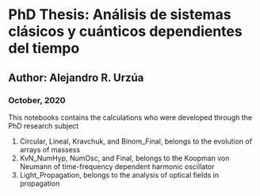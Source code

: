 # PhD Thesis: Análisis de sistemas clásicos y cuánticos dependientes del tiempo
## Author: Alejandro R. Urzúa
### October, 2020

This notebooks contains the calculations who were developed through the PhD research subject

1. Circular, Lineal, Kravchuk, and Binom_Final, belongs to the evolution of arrays of massess
2. KvN_NumHyp, NumOsc, and Final, belongs to the Koopman von Neumann of time-frequency dependent harmonic oscillator
3. Light_Propagation, belongs to the analysis of optical fields in propagation

